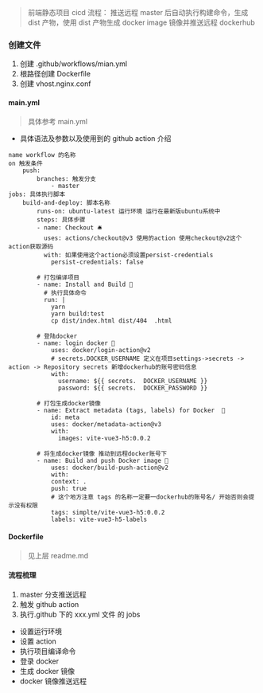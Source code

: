 > 前端静态项目 cicd 流程：
> 推送远程 master 后自动执行构建命令，生成 dist 产物，使用 dist 产物生成 docker image 镜像并推送远程 dockerhub

### 创建文件

1. 创建 .github/workflows/mian.yml
2. 根路径创建 Dockerfile
3. 创建 vhost.nginx.conf

#### main.yml

> 具体参考 main.yml

- 具体语法及参数以及使用到的 github action 介绍

```
name workflow 的名称
on 触发条件
    push:
        branches: 触发分支
            - master
jobs: 具体执行脚本
    build-and-deploy: 脚本名称
        runs-on: ubuntu-latest 运行环境 运行在最新版ubuntu系统中
        steps: 具体步骤
        - name: Checkout 🛎️
          uses: actions/checkout@v3 使用的action 使用checkout@v2这个action获取源码
          with: 如果使用这个action必须设置persist-credentials
            persist-credentials: false

        # 打包编译项目
        - name: Install and Build 🔧
          # 执行具体命令
          run: |
            yarn
            yarn build:test
            cp dist/index.html dist/404  .html

        # 登陆docker
        - name: login docker 🚀
            uses: docker/login-action@v2
            # secrets.DOCKER_USERNAME 定义在项目settings->secrets -> action -> Repository secrets 新增dockerhub的账号密码信息
            with:
              username: ${{ secrets.  DOCKER_USERNAME }}
              password: ${{ secrets.  DOCKER_PASSWORD }}

        # 打包生成docker镜像
        - name: Extract metadata (tags, labels) for Docker  🚀
            id: meta
            uses: docker/metadata-action@v3
            with:
              images: vite-vue3-h5:0.0.2

        # 将生成docker镜像 推动到远程docker账号下
        - name: Build and push Docker image 🚀
            uses: docker/build-push-action@v2
            with:
            context: .
            push: true
            # 这个地方注意 tags 的名称一定要一dockerhub的账号名/ 开始否则会提示没有权限
            tags: simplte/vite-vue3-h5:0.0.2
            labels: vite-vue3-h5-labels
```

#### Dockerfile

> 见上层 readme.md

#### 流程梳理

1. master 分支推送远程
2. 触发 github action
3. 执行.github 下的 xxx.yml 文件 的 jobs

- 设置运行环境
- 设置 action
- 执行项目编译命令
- 登录 docker
- 生成 docker 镜像
- docker 镜像推送远程
